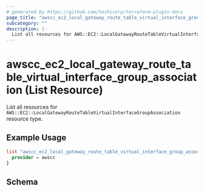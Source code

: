 ```yaml
---
# generated by https://github.com/hashicorp/terraform-plugin-docs
page_title: "awscc_ec2_local_gateway_route_table_virtual_interface_group_association List Resource - terraform-provider-awscc"
subcategory: ""
description: |-
  List all resources for AWS::EC2::LocalGatewayRouteTableVirtualInterfaceGroupAssociation resource type.
---
```


# awscc_ec2_local_gateway_route_table_virtual_interface_group_association (List Resource)

List all resources for `AWS::EC2::LocalGatewayRouteTableVirtualInterfaceGroupAssociation` resource type.

## Example Usage

```terraform
list "awscc_ec2_local_gateway_route_table_virtual_interface_group_association" "example" {
  provider = awscc
}
```

<!-- schema generated by tfplugindocs -->
## Schema
